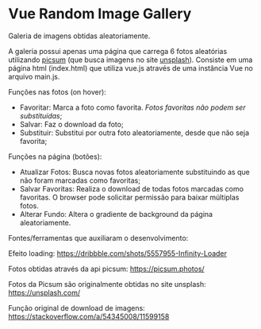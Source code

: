 # Vue Random Image Gallery

Galeria de imagens obtidas aleatoriamente.

A galeria possui apenas uma página que carrega 6 fotos aleatórias utilizando [picsum](https://picsum.photos/) (que busca imagens no site [unsplash](https://unsplash.com/)).
Consiste em uma página html (index.html) que utiliza vue.js através de uma instância Vue no arquivo main.js.

Funções nas fotos (on hover):
* Favoritar: Marca a foto como favorita. *Fotos favoritas não podem ser substituídas*;
* Salvar: Faz o download da foto;
* Substituir: Substitui por outra foto aleatoriamente, desde que não seja favorita;

Funções na página (botões):
* Atualizar Fotos: Busca novas fotos aleatoriamente substituindo as que não foram marcadas como favoritas;
* Salvar Favoritas: Realiza o download de todas fotos marcadas como favoritas. O browser pode solicitar permissão para baixar múltiplas fotos.
* Alterar Fundo: Altera o gradiente de background da página aleatoriamente.

Fontes/ferramentas que auxiliaram o desenvolvimento:

Efeito loading:
    https://dribbble.com/shots/5557955-Infinity-Loader

Fotos obtidas através da api picsum:
    https://picsum.photos/ 

Fotos da Picsum são originalmente obtidas no site unsplash:
    https://unsplash.com/

Função original de download de imagens:
    https://stackoverflow.com/a/54345008/11599158
